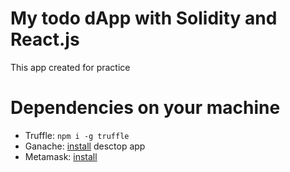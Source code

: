 # My todo dApp with Solidity and React.js

This app created for practice

# Dependencies on your machine
  - Truffle: `npm i -g truffle`
  - Ganache: [install](https://www.trufflesuite.com/ganache) desctop app
  - Metamask: [install](https://chrome.google.com/webstore/detail/metamask/nkbihfbeogaeaoehlefnkodbefgpgknn?hl=ru)
